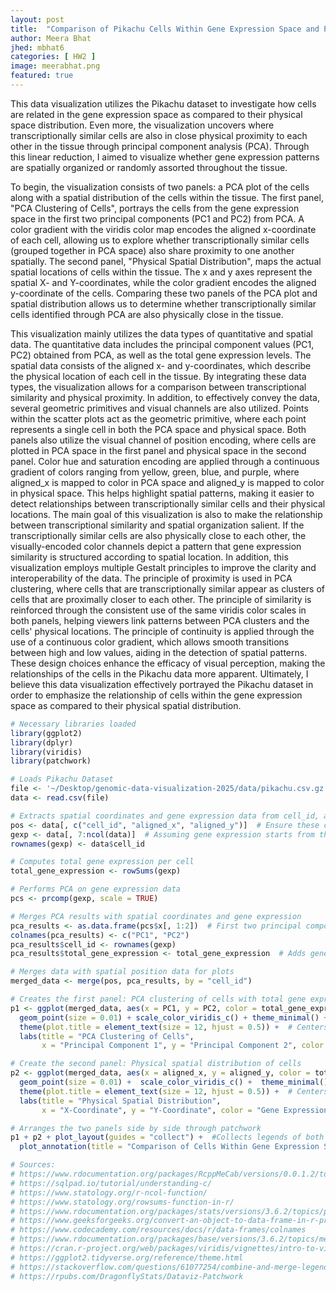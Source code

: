 ```yaml
---
layout: post
title:  "Comparison of Pikachu Cells Within Gene Expression Space and Physical Space"
author: Meera Bhat
jhed: mbhat6
categories: [ HW2 ]
image: meerabhat.png
featured: true
---
```


This data visualization utilizes the Pikachu dataset to investigate how cells are related in the gene expression space as compared to their physical space distribution. Even more, the visualization uncovers where transcriptionally similar cells are also in close physical proximity to each other in the tissue through principal component analysis (PCA). Through this linear reduction, I aimed to visualize whether gene expression patterns are spatially organized or randomly assorted throughout the tissue.

To begin, the visualization consists of two panels: a PCA plot of the cells along with a spatial distribution of the cells within the tissue. The first panel, "PCA Clustering of Cells", portrays the cells from the gene expression space in the first two principal components (PC1 and PC2) from PCA. A color gradient with the viridis color map encodes the aligned x-coordinate of each cell, allowing us to explore whether transcriptionally similar cells (grouped together in PCA space) also share proximity to one another spatially. The second panel, "Physical Spatial Distribution", maps the actual spatial locations of cells within the tissue. The x and y axes represent the spatial X- and Y-coordinates, while the color gradient encodes the aligned y-coordinate of the cells. Comparing these two panels of the PCA plot and spatial distribution allows us to determine whether transcriptionally similar cells identified through PCA are also physically close in the tissue.

This visualization mainly utilizes the data types of quantitative and spatial data. The quantitative data includes the principal component values (PC1, PC2) obtained from PCA, as well as the total gene expression levels. The spatial data consists of the aligned x- and y-coordinates, which describe the physical location of each cell in the tissue. By integrating these data types, the visualization allows for a comparison between transcriptional similarity and physical proximity. In addition, to effectively convey the data, several geometric primitives and visual channels are also utilized. Points within the scatter plots act as the geometric primitive, where each point represents a single cell in both the PCA space and physical space. Both panels also utilize the visual channel of position encoding, where cells are plotted in PCA space in the first panel and physical space in the second panel. Color hue  and saturation encoding are applied through a continuous gradient of colors ranging from yellow, green, blue, and purple, where aligned_x is mapped to color in PCA space and aligned_y is mapped to color in physical space. This helps highlight spatial patterns, making it easier to detect relationships between transcriptionally similar cells and their physical locations. The main goal of this visualization is also to make the relationship between transcriptional similarity and spatial organization salient. If the transcriptionally similar cells are also physically close to each other, the visually-encoded color channels depict a pattern that gene expression similarity is structured according to spatial location. In addition, this visualization employs multiple Gestalt principles to improve the clarity and interoperability of the data. The principle of proximity is used in PCA clustering, where cells that are transcriptionally similar appear as clusters of cells that are proximally closer to each other. The principle of similarity is reinforced through the consistent use of the same viridis color scales in both panels, helping viewers link patterns between PCA clusters and the cells' physical locations. The principle of continuity is applied through the use of a continuous color gradient, which allows smooth transitions between high and low values, aiding in the detection of spatial patterns. These design choices enhance the efficacy of visual perception, making the relationships of the cells in the Pikachu data more apparent. Ultimately, I believe this data visualization effectively portrayed the Pikachu dataset in order to emphasize the relationship of cells within the gene expression space as compared to their physical spatial distribution.

```r
# Necessary libraries loaded
library(ggplot2)
library(dplyr)
library(viridis)
library(patchwork)

# Loads Pikachu Dataset
file <- '~/Desktop/genomic-data-visualization-2025/data/pikachu.csv.gz'
data <- read.csv(file)

# Extracts spatial coordinates and gene expression data from cell_id, aligned_x, and aligned_y columns
pos <- data[, c("cell_id", "aligned_x", "aligned_y")]  # Ensure these columns exist
gexp <- data[, 7:ncol(data)]  # Assuming gene expression starts from the 7th column
rownames(gexp) <- data$cell_id

# Computes total gene expression per cell
total_gene_expression <- rowSums(gexp)

# Performs PCA on gene expression data
pcs <- prcomp(gexp, scale = TRUE)

# Merges PCA results with spatial coordinates and gene expression
pca_results <- as.data.frame(pcs$x[, 1:2])  # First two principal components
colnames(pca_results) <- c("PC1", "PC2")
pca_results$cell_id <- rownames(gexp)
pca_results$total_gene_expression <- total_gene_expression  # Adds gene expression data

# Merges data with spatial position data for plots
merged_data <- merge(pos, pca_results, by = "cell_id")

# Creates the first panel: PCA clustering of cells with total gene expression
p1 <- ggplot(merged_data, aes(x = PC1, y = PC2, color = total_gene_expression)) +
  geom_point(size = 0.01) + scale_color_viridis_c() + theme_minimal() +
  theme(plot.title = element_text(size = 12, hjust = 0.5)) +  # Centers the title
  labs(title = "PCA Clustering of Cells",
       x = "Principal Component 1", y = "Principal Component 2", color = "Gene Expression")

# Create the second panel: Physical spatial distribution of cells
p2 <- ggplot(merged_data, aes(x = aligned_x, y = aligned_y, color = total_gene_expression)) +
  geom_point(size = 0.01) +  scale_color_viridis_c() +  theme_minimal() +
  theme(plot.title = element_text(size = 12, hjust = 0.5)) +  # Centers the title
  labs(title = "Physical Spatial Distribution",
       x = "X-Coordinate", y = "Y-Coordinate", color = "Gene Expression")

# Arranges the two panels side by side through patchwork
p1 + p2 + plot_layout(guides = "collect") +  #Collects legends of both plots to avoid redundancy
  plot_annotation(title = "Comparison of Cells Within Gene Expression Space and Physical Space")  #Title of entire plot

# Sources:
# https://www.rdocumentation.org/packages/RcppMeCab/versions/0.0.1.2/topics/pos
# https://sqlpad.io/tutorial/understanding-c/
# https://www.statology.org/r-ncol-function/
# https://www.statology.org/rowsums-function-in-r/
# https://www.rdocumentation.org/packages/stats/versions/3.6.2/topics/prcomp
# https://www.geeksforgeeks.org/convert-an-object-to-data-frame-in-r-programming-as-data-frame-function/
# https://www.codecademy.com/resources/docs/r/data-frames/colnames
# https://www.rdocumentation.org/packages/base/versions/3.6.2/topics/merge
# https://cran.r-project.org/web/packages/viridis/vignettes/intro-to-viridis.html
# https://ggplot2.tidyverse.org/reference/theme.html
# https://stackoverflow.com/questions/61077254/combine-and-merge-legends-in-ggplot2-with-patchwork
# https://rpubs.com/DragonflyStats/Dataviz-Patchwork 
```
